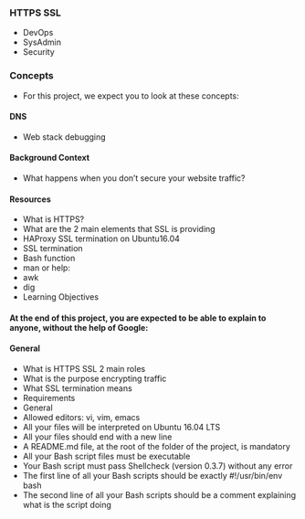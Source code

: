### HTTPS SSL
- DevOps
- SysAdmin
- Security

### Concepts
- For this project, we expect you to look at these concepts:

#### DNS
- Web stack debugging

#### Background Context
- What happens when you don’t secure your website traffic?

#### Resources

- What is HTTPS?
- What are the 2 main elements that SSL is providing
- HAProxy SSL termination on Ubuntu16.04
- SSL termination
- Bash function
- man or help:
- awk
- dig
- Learning Objectives

#### At the end of this project, you are expected to be able to explain to anyone, without the help of Google:

#### General
- What is HTTPS SSL 2 main roles
- What is the purpose encrypting traffic
- What SSL termination means
- Requirements
- General
- Allowed editors: vi, vim, emacs
- All your files will be interpreted on Ubuntu 16.04 LTS
- All your files should end with a new line
- A README.md file, at the root of the folder of the project, is mandatory
- All your Bash script files must be executable
- Your Bash script must pass Shellcheck (version 0.3.7) without any error
- The first line of all your Bash scripts should be exactly #!/usr/bin/env bash
- The second line of all your Bash scripts should be a comment explaining what is the script doing
